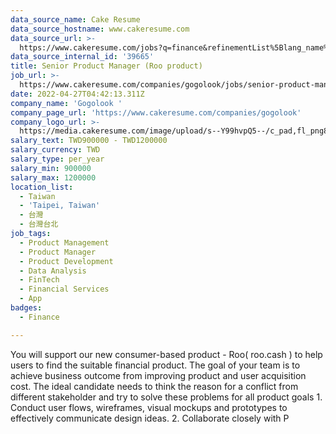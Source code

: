```yaml
---
data_source_name: Cake Resume
data_source_hostname: www.cakeresume.com
data_source_url: >-
  https://www.cakeresume.com/jobs?q=finance&refinementList%5Blang_name%5D%5B0%5D=English&refinementList%5Bsalary_type%5D=per_year&range%5Bsalary_range%5D%5Bmin%5D=1000000&page=3
data_source_internal_id: '39665'
title: Senior Product Manager (Roo product)
job_url: >-
  https://www.cakeresume.com/companies/gogolook/jobs/senior-product-manager-roo-product
date: 2022-04-27T04:42:13.311Z
company_name: 'Gogolook '
company_page_url: 'https://www.cakeresume.com/companies/gogolook'
company_logo_url: >-
  https://media.cakeresume.com/image/upload/s--Y99hvpQ5--/c_pad,fl_png8,h_200,w_200/v1618254473/gi3vnzovbkfiqffe6fu7.png
salary_text: TWD900000 - TWD1200000
salary_currency: TWD
salary_type: per_year
salary_min: 900000
salary_max: 1200000
location_list:
  - Taiwan
  - 'Taipei, Taiwan'
  - 台灣
  - 台灣台北
job_tags:
  - Product Management
  - Product Manager
  - Product Development
  - Data Analysis
  - FinTech
  - Financial Services
  - App
badges:
  - Finance

---
```


You will support our new consumer-based product - Roo( roo.cash ) to help users to find the suitable financial product. The goal of your team is to achieve business outcome from improving product and user acquisition cost. The ideal candidate needs to think the reason for a conflict from different stakeholder and try to solve these problems for all product goals 1. Conduct user flows, wireframes, visual mockups and prototypes to effectively communicate design ideas. 2. Collaborate closely with P